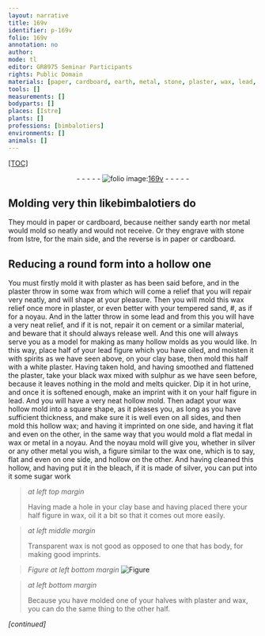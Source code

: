 ```yaml
---
layout: narrative
title: 169v
identifier: p-169v
folio: 169v
annotation: no
author:
mode: tl
editor: GR8975 Seminar Participants
rights: Public Domain
materials: [paper, cardboard, earth, metal, stone, plaster, wax, lead, cement, oiled, spirits, clay, white plaster, black wax, sulphur, urine, silver, bleach, sugar, oil]
tools: []
measurements: []
bodyparts: []
places: [Istre]
plants: []
professions: [bimbalotiers]
environments: []
animals: []
---
```


<p><a href="{{ site.baseurl }}/diplomatic/">[TOC]</a></p><div class="folio" align="center">- - - - - <a href="http://gallica.bnf.fr/ark:/12148/btv1b10500001g/f344.image" target="_blank"><img src="https://cu-mkp.github.io/2017-workshop-edition/assets/photo-icon.png" alt="folio image: " style="display:inline-block; margin-bottom:-3px;"/>169v</a> - - - - - </div>  
  

## Molding very thin like<span class="pro">bimbalotiers</span> do

 
They mould in <span class="m">paper</span> or <span class="m">cardboard</span>, because neither sandy <span class="m">earth</span> nor <span class="m">metal</span> would mold so neatly and would not receive. Or they engrave with <span class="m">stone</span> from <span class="pl">Istre</span>, for the main side, and the reverse is in <span class="m">paper</span> or <span class="m">cardboard</span>.
 
 
  

## Reducing a round form into a hollow one

 
You must firstly mold it with <span class="m">plaster</span> as has been said before, and in the <span class="m">plaster</span> throw in some <span class="m">wax</span> from which will come a relief that you will repair very neatly, and will shape at your pleasure. Then you will mold this <span class="m">wax</span> relief once more in <span class="m">plaster</span>, or even better with your tempered sand, #, as if for a noyau. And in the latter throw in some <span class="m">lead</span> and from this you will have a very neat relief, and if it is not, repair it on <span class="m">cement</span> or a similar material, and beware that it should always release well. And this one will always serve you as a model for making as many hollow molds as you would like. In this way, place half of your <span class="m">lead</span> figure which you have <span class="m">oiled</span>, and moisten it with <span class="m">spirits</span> as we have seen above, on your <span class="m">clay</span> base, then mold this half with a <span class="m">white plaster</span>. Having taken hold, and having smoothed and flattened the <span class="m">plaster</span>, take your <span class="m">black wax</span> mixed with <span class="m">sulphur</span> as we have seen before, because it leaves nothing in the mold and melts quicker. Dip it in hot <span class="m">urine</span>, and once it is softened enough, make an imprint with it on your half figure in <span class="m">lead</span>. And you will have a very neat hollow mold. Then adapt your <span class="m">wax</span> hollow mold into a square shape, as it pleases you, as long as you have sufficient thickness, and make sure it is well even on all sides, and then mold this hollow <span class="m">wax</span>; and having it imprinted on one side, and having it flat and even on the other, in the same way that you would mold a flat medal in <span class="m">wax</span> or <span class="m">metal</span> in a noyau. And the noyau mold will give you, whether in <span class="m">silver</span> or any other metal you wish, a figure similar to the <span class="m">wax</span> one, which is to say, flat and even on one side, and hollow on the other. And having cleaned this hollow, and having put it in the <span class="m">bleach</span>, if it is made of <span class="m">silver</span>, you can put into it some <span class="m">sugar</span> work
 
> *at left top margin*
> 
> 
> Having made a hole in your <span class="m">clay</span> base and having placed there your half figure in <span class="m">wax</span>, <span class="m">oil</span> it a bit so that it comes out more easily.
 
> *at left middle margin*
> 
> 
> Transparent <span class="m">wax</span> is not good as opposed to one that has body, for making good imprints.
 
> *Figure*
> *at left bottom margin*
> <a href="https://drive.google.com/open?id=0B9-oNrvWdlO5MGtBY2MyYTNKTUE" target="_blank"><img src="https://cu-mkp.github.io/GR8975-edition/assets/photo-icon.png" alt="Figure" style="display:inline-block; margin-bottom:-3px;"/></a>
 
> *at left bottom margin*
> 
> 
> Because you have molded one of your halves with <span class="m">plaster</span> and <span class="m">wax</span>, you can do the same thing to the other half.
 
*[continued]*
 
